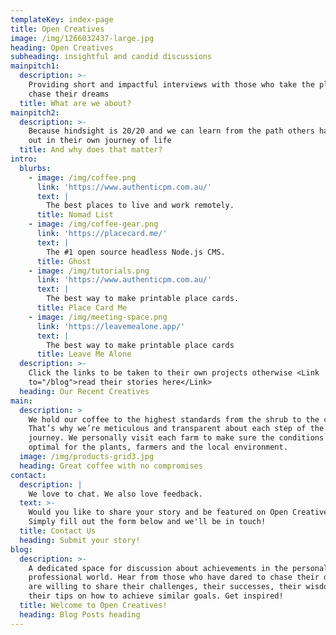 ```yaml
---
templateKey: index-page
title: Open Creatives
image: /img/1266032437-large.jpg
heading: Open Creatives
subheading: insightful and candid discussions
mainpitch1:
  description: >-
    Providing short and impactful interviews with those who take the plunge and
    chase their dreams
  title: What are we about?
mainpitch2:
  description: >-
    Because hindsight is 20/20 and we can learn from the path others have carved
    out in their own journey of life
  title: And why does that matter?
intro:
  blurbs:
    - image: /img/coffee.png
      link: 'https://www.authenticpm.com.au/'
      text: |
        The best places to live and work remotely. 
      title: Nomad List
    - image: /img/coffee-gear.png
      link: 'https://placecard.me/'
      text: |
        The #1 open source headless Node.js CMS. 
      title: Ghost
    - image: /img/tutorials.png
      link: 'https://www.authenticpm.com.au/'
      text: |
        The best way to make printable place cards. 
      title: Place Card Me
    - image: /img/meeting-space.png
      link: 'https://leavemealone.app/'
      text: |
        The best way to make printable place cards
      title: Leave Me Alone
  description: >-
    Click the links to be taken to their own projects otherwise <Link
    to="/blog">read their stories here</Link>
  heading: Our Recent Creatives
main:
  description: >
    We hold our coffee to the highest standards from the shrub to the cup.
    That’s why we’re meticulous and transparent about each step of the coffee’s
    journey. We personally visit each farm to make sure the conditions are
    optimal for the plants, farmers and the local environment.
  image: /img/products-grid3.jpg
  heading: Great coffee with no compromises
contact:
  description: |
    We love to chat. We also love feedback.
  text: >-
    Would you like to share your story and be featured on Open Creatives? 
    Simply fill out the form below and we'll be in touch!
  title: Contact Us
  heading: Submit your story!
blog:
  description: >-
    A dedicated space for discussion about achievements in the personal and
    professional world. Hear from those who have dared to chase their dreams and
    are willing to share their challenges, their successes, their wisdom and
    their tips on how to achieve similar goals. Get inspired!
  title: Welcome to Open Creatives!
  heading: Blog Posts heading
---
```


